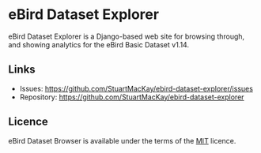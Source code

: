 # eBird Dataset Explorer

eBird Dataset Explorer is a Django-based web site for browsing through,
and showing analytics for the eBird Basic Dataset v1.14.

## Links

* Issues: https://github.com/StuartMacKay/ebird-dataset-explorer/issues
* Repository: https://github.com/StuartMacKay/ebird-dataset-explorer

## Licence

eBird Dataset Browser is available under the terms of the [MIT](https://opensource.org/licenses/MIT) licence.

